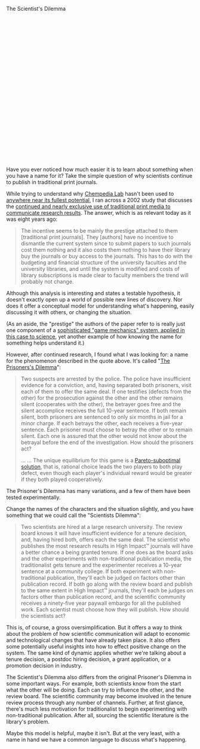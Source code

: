 The Scientist's Dilemma

<center><object width="480" height="385"><param name="movie" value="http://www.youtube.com/v/ED9gaAb2BEw&hl=en_US&fs=1&"></param><param name="allowFullScreen" value="true"></param><param name="allowscriptaccess" value="always"></param><embed src="http://www.youtube.com/v/ED9gaAb2BEw&hl=en_US&fs=1&" type="application/x-shockwave-flash" allowscriptaccess="always" allowfullscreen="true" width="480" height="385"></embed></object></center>

Have you ever noticed how much easier it is to learn about something when you have a name for it? Take the simple question of why scientists continue to publish in traditional print journals.

While trying to understand why [Chempedia Lab](http://lab.chempedia.com) hasn't been used to [anywhere near its fullest potential](http://depth-first.com/articles/2010/03/09/why-is-chempedia-lab-failing), I ran across a 2002 study that discusses the [continued and nearly exclusive use of traditional print media to communicate research results](http://www.scix.net/d/01/d1.pdf). The answer, which is as relevant today as it was eight years ago:

>  The incentive seems to be mainly the prestige attached to them \[traditional print journals\]. They \[authors\] have no incentive to dismantle the current system since to submit papers to such journals cost them nothing and it also costs them nothing to have their library buy the journals or buy access to the journals. This has to do with the budgeting and financial structure of the university faculties and the university libraries, and until the system is modified and costs of library subscriptions is made clear to faculty members the trend will probably not change.

Although this analysis is interesting and states a testable hypothesis, it doesn't exactly open up a world of possible new lines of discovery. Nor does it offer a conceptual model for understanding what's happening, easily discussing it with others, or changing the situation.

(As an aside, the "prestige" the authors of the paper refer to is really just one component of a [sophisticated "game mechanics" system, applied in this case to science](http://depth-first.com/articles/2010/03/26/game-mechanics-in-science-your-soaking-in-them), yet another example of how knowing the name for something helps understand it.)

However, after continued research, I found what I was looking for: a name for the phenomenon described in the quote above. It's called "[The Prisoners's Dilemma](http://en.wikipedia.org/wiki/Prisoner's_dilemma)":

>  Two suspects are arrested by the police. The police have insufficient evidence for a conviction, and, having separated both prisoners, visit each of them to offer the same deal. If one testifies (defects from the other) for the prosecution against the other and the other remains silent (cooperates with the other), the betrayer goes free and the silent accomplice receives the full 10-year sentence. If both remain silent, both prisoners are sentenced to only six months in jail for a minor charge. If each betrays the other, each receives a five-year sentence. Each prisoner must choose to betray the other or to remain silent. Each one is assured that the other would not know about the betrayal before the end of the investigation. How should the prisoners act?
>
> ...
> ... The unique equilibrium for this game is a [Pareto-suboptimal solution](http://en.wikipedia.org/wiki/Pareto_efficiency), that is, rational choice leads the two players to both play defect, even though each player's individual reward would be greater if they both played cooperatively.

The Prisoner's Dilemma has many variations, and a few of them have been tested experimentally.

Change the names of the characters and the situation slightly, and you have something that we could call the "Scientists Dilemma":

>  Two scientists are hired at a large research university. The review board knows it will have insufficient evidence for a tenure decision, and, having hired both, offers each the same deal. The scientist who publishes the most research results in High Impact&trade; journals will have a better chance a being granted tenure. If one does as the board asks and the other experiments with non-traditional publication media, the traditionalist gets tenure and the experimenter receives a 10-year sentence at a community college. If both experiment with non-traditional publication, they'll each be judged on factors other than publication record. If both go along with the review board and publish to the same extent in High Impact&trade; journals, they'll each be judges on factors other than publication record, and the scientific community receives a ninety-five year paywall embargo for all the published work. Each scientist must choose how they will publish. How should the scientists act?

This is, of course, a gross oversimplification. But it offers a way to think about the problem of how scientific communication will adapt to economic and technological changes that have already taken place. It also offers some potentially useful insights into how to effect positive change on the system. The same kind of dynamic applies whether we're talking about a tenure decision, a postdoc hiring decision, a grant application, or a promotion decision in industry.

The Scientist's Dilemma also differs from the original Prisoner's Dilemma in some important ways. For example, both scientists know from the start what the other will be doing. Each can try to influence the other, and the review board. The scientific community may become involved in the tenure review process through any number of channels. Further, at first glance, there's much less motivation for traditionalist to begin experimenting with non-traditional publication. After all, sourcing the scientific literature is the library's problem.

Maybe this model is helpful, maybe it isn't. But at the very least, with a name in hand we have a common language to discuss what's happening.